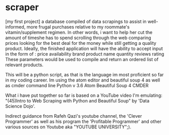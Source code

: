 # scraper
[my first project] a database compiled of data scrapings to assist in well-informed, more frugal purchases relative to my roommate's vitamin/supplement regimen.
In other words, i want to help her cut the amount of timeshe has to spend scrolling through the web comparing prices looking for the best deal for the money while still getting a quality product.
Ideally, the finished application will have the ability to accept input in the form of :
          price
          availability
          brand
          product name
          quantity
          reviews
          rating
These parameters would be used to compile and return an ordered list of relevant products.

This will be a python script, as that is the language im most proficient so far in my coding career.
Im using the atom editor and beautiful soup 4 as well as cmder command line
Python v 3.6
Atom
Beautiful Soup 4
CMDER

What i have put together so far is based on a YouTube video I'm emulating:
"(45)Intro to Web Scraping with Python and Beautiful Soup" by
'Data Science Dojo'.

Indirect guidance from Rafeh Qazi's youtube channel, the 'Clever Programmer' as well as his program the 'Profitable Programmer'
 and other various sources on Youtube aka "YOUTUBE UNIVERSITY";).
